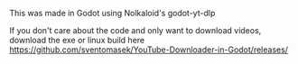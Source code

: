 This was made in Godot using Nolkaloid's godot-yt-dlp

If you don't care about the code and only want to download videos, download the exe or linux build here https://github.com/sventomasek/YouTube-Downloader-in-Godot/releases/

